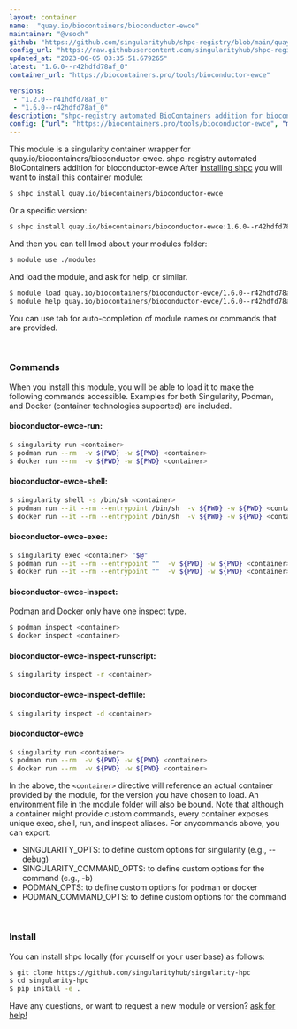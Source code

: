 ```yaml
---
layout: container
name:  "quay.io/biocontainers/bioconductor-ewce"
maintainer: "@vsoch"
github: "https://github.com/singularityhub/shpc-registry/blob/main/quay.io/biocontainers/bioconductor-ewce/container.yaml"
config_url: "https://raw.githubusercontent.com/singularityhub/shpc-registry/main/quay.io/biocontainers/bioconductor-ewce/container.yaml"
updated_at: "2023-06-05 03:35:51.679265"
latest: "1.6.0--r42hdfd78af_0"
container_url: "https://biocontainers.pro/tools/bioconductor-ewce"

versions:
 - "1.2.0--r41hdfd78af_0"
 - "1.6.0--r42hdfd78af_0"
description: "shpc-registry automated BioContainers addition for bioconductor-ewce"
config: {"url": "https://biocontainers.pro/tools/bioconductor-ewce", "maintainer": "@vsoch", "description": "shpc-registry automated BioContainers addition for bioconductor-ewce", "latest": {"1.6.0--r42hdfd78af_0": "sha256:f8d301f97eafa95e88d6ca1a92bf86d093d13196a137325c11fdd7387fda2ff4"}, "tags": {"1.2.0--r41hdfd78af_0": "sha256:745deb9a0cd62484210da4357840222560dc1ed22574e5c80ac79fa21065ec7a", "1.6.0--r42hdfd78af_0": "sha256:f8d301f97eafa95e88d6ca1a92bf86d093d13196a137325c11fdd7387fda2ff4"}, "docker": "quay.io/biocontainers/bioconductor-ewce"}
---
```


This module is a singularity container wrapper for quay.io/biocontainers/bioconductor-ewce.
shpc-registry automated BioContainers addition for bioconductor-ewce
After [installing shpc](#install) you will want to install this container module:


```bash
$ shpc install quay.io/biocontainers/bioconductor-ewce
```

Or a specific version:

```bash
$ shpc install quay.io/biocontainers/bioconductor-ewce:1.6.0--r42hdfd78af_0
```

And then you can tell lmod about your modules folder:

```bash
$ module use ./modules
```

And load the module, and ask for help, or similar.

```bash
$ module load quay.io/biocontainers/bioconductor-ewce/1.6.0--r42hdfd78af_0
$ module help quay.io/biocontainers/bioconductor-ewce/1.6.0--r42hdfd78af_0
```

You can use tab for auto-completion of module names or commands that are provided.

<br>

### Commands

When you install this module, you will be able to load it to make the following commands accessible.
Examples for both Singularity, Podman, and Docker (container technologies supported) are included.

#### bioconductor-ewce-run:

```bash
$ singularity run <container>
$ podman run --rm  -v ${PWD} -w ${PWD} <container>
$ docker run --rm  -v ${PWD} -w ${PWD} <container>
```

#### bioconductor-ewce-shell:

```bash
$ singularity shell -s /bin/sh <container>
$ podman run --it --rm --entrypoint /bin/sh  -v ${PWD} -w ${PWD} <container>
$ docker run --it --rm --entrypoint /bin/sh  -v ${PWD} -w ${PWD} <container>
```

#### bioconductor-ewce-exec:

```bash
$ singularity exec <container> "$@"
$ podman run --it --rm --entrypoint ""  -v ${PWD} -w ${PWD} <container> "$@"
$ docker run --it --rm --entrypoint ""  -v ${PWD} -w ${PWD} <container> "$@"
```

#### bioconductor-ewce-inspect:

Podman and Docker only have one inspect type.

```bash
$ podman inspect <container>
$ docker inspect <container>
```

#### bioconductor-ewce-inspect-runscript:

```bash
$ singularity inspect -r <container>
```

#### bioconductor-ewce-inspect-deffile:

```bash
$ singularity inspect -d <container>
```



#### bioconductor-ewce

```bash
$ singularity run <container>
$ podman run --rm  -v ${PWD} -w ${PWD} <container>
$ docker run --rm  -v ${PWD} -w ${PWD} <container>
```


In the above, the `<container>` directive will reference an actual container provided
by the module, for the version you have chosen to load. An environment file in the
module folder will also be bound. Note that although a container
might provide custom commands, every container exposes unique exec, shell, run, and
inspect aliases. For anycommands above, you can export:

 - SINGULARITY_OPTS: to define custom options for singularity (e.g., --debug)
 - SINGULARITY_COMMAND_OPTS: to define custom options for the command (e.g., -b)
 - PODMAN_OPTS: to define custom options for podman or docker
 - PODMAN_COMMAND_OPTS: to define custom options for the command

<br>

### Install

You can install shpc locally (for yourself or your user base) as follows:

```bash
$ git clone https://github.com/singularityhub/singularity-hpc
$ cd singularity-hpc
$ pip install -e .
```

Have any questions, or want to request a new module or version? [ask for help!](https://github.com/singularityhub/singularity-hpc/issues)